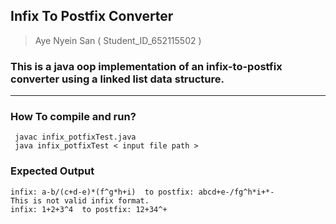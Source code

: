 ## Infix To Postfix Converter
> Aye Nyein San ( Student_ID_652115502 )<br>
### This is a java oop implementation of an infix-to-postfix converter using a linked list data structure.
___

### How To compile and run?
```{java}
 javac infix_potfixTest.java
 java infix_potfixTest < input file path >
```
### Expected Output
```{shell}
infix: a-b/(c+d-e)*(f^g*h+i)  to postfix: abcd+e-/fg^h*i+*-
This is not valid infix format.
infix: 1+2+3^4  to postfix: 12+34^+
```


